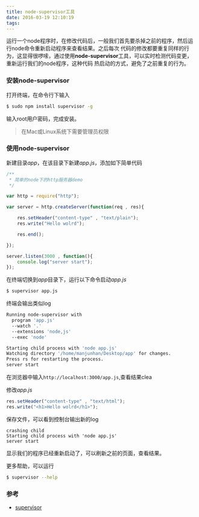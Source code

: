```yaml
---
title: node-supervisor工具
date: 2016-03-19 12:10:19
tags:
---
```


运行一个node程序时，在修改代码后，一般我们首先要杀掉之前的程序，然后运行node命令重新启动程序来查看结果。之后每次
代码的修改都要重复同样的行为，这显得很啰嗦，通过使用**node-supervisor**工具，可以实时检测代码变更，重新运行我们的node程序，这种代码
热启动的方式，避免了之前重复的行为。

### 安装node-supervisor

打开终端，在命令行下输入
```sh
$ sudo npm install supervisor -g
```
输入root用户密码，完成安装。

>在Mac或Linux系统下需要管理员权限

### 使用node-supervisor

新建目录*app*，在该目录下新建*app.js*，添加如下简单代码
```js
/**
 * 简单的node下的http服务器demo
 */

var http = require("http");

var server = http.createServer(function(req , res){

    res.setHeader("content-type" , "text/plain");
    res.write("Hello wolrd");

    res.end();

});

server.listen(3000 , function(){
    console.log("server start");
});
```
在终端切换到*app*目录下，运行以下命令启动*app.js*
```sh
$ supervisor app.js
```
终端会输出类似log
```sh
Running node-supervisor with
  program 'app.js'
  --watch '.'
  --extensions 'node,js'
  --exec 'node'

Starting child process with 'node app.js'
Watching directory '/home/manjunhan/Desktop/app' for changes.
Press rs for restarting the process.
server start
```

在浏览器中输入`http://localhost:3000/app.js`,查看结果clea

修改*app.js*
```js
res.setHeader("content-type" , "text/html");
res.write("<h1>Hello wolrd</h1>");
```
保存文件，可以看到控制台输出新的log
```
crashing child
Starting child process with 'node app.js'
server start
```
显示我们的程序已经重新启动了，可以刷新之前的页面，查看结果。

更多帮助，可以运行
```sh
$ supervisor --help
```
### 参考

+ [supervisor](https://www.npmjs.com/package/supervisor)
